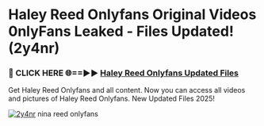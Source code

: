 # Haley Reed Onlyfans Original Videos 0nlyFans Leaked - Files Updated! (2y4nr)

<h3>🔴 CLICK HERE 🌐==►► <a href="https://tinyurl.com/3hn5wdd3" rel="nofollow">Haley Reed Onlyfans Updated Files</a></h3>

Get Haley Reed Onlyfans and all content. Now you can access all videos and pictures of Haley Reed Onlyfans. New Updated Files 2025!

[![2y4nr](https://i.imgur.com/4HnBqBT.gif)](https://tinyurl.com/3hn5wdd3)
nina reed onlyfans